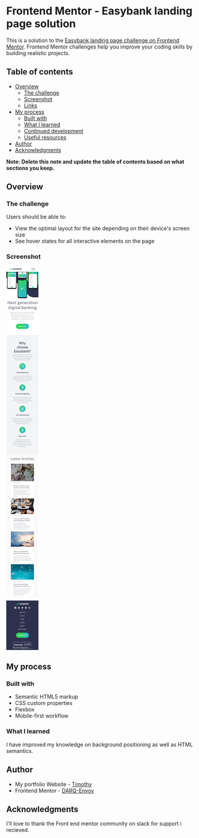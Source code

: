 # Frontend Mentor - Easybank landing page solution

This is a solution to the [Easybank landing page challenge on Frontend Mentor](https://www.frontendmentor.io/challenges/easybank-landing-page-WaUhkoDN). Frontend Mentor challenges help you improve your coding skills by building realistic projects. 

## Table of contents

- [Overview](#overview)
  - [The challenge](#the-challenge)
  - [Screenshot](#screenshot)
  - [Links](#links)
- [My process](#my-process)
  - [Built with](#built-with)
  - [What I learned](#what-i-learned)
  - [Continued development](#continued-development)
  - [Useful resources](#useful-resources)
- [Author](#author)
- [Acknowledgments](#acknowledgments)

**Note: Delete this note and update the table of contents based on what sections you keep.**

## Overview

### The challenge

Users should be able to:

- View the optimal layout for the site depending on their device's screen size
- See hover states for all interactive elements on the page

### Screenshot

![](mobile-screenshot.png)


## My process

### Built with

- Semantic HTML5 markup
- CSS custom properties
- Flexbox
- Mobile-first workflow


### What I learned
I have improved my knowledge on background positioning as well as HTML semantics. 


## Author

- My portfolio Website - [Timothy](https://www.DARQ-Envoy.github.io)
- Frontend Mentor - [DARQ-Envoy](https://www.frontendmentor.io/profile/DARQ-Envoy)



## Acknowledgments

I'll love to thank the Front end mentor community on slack for support i recieved.
